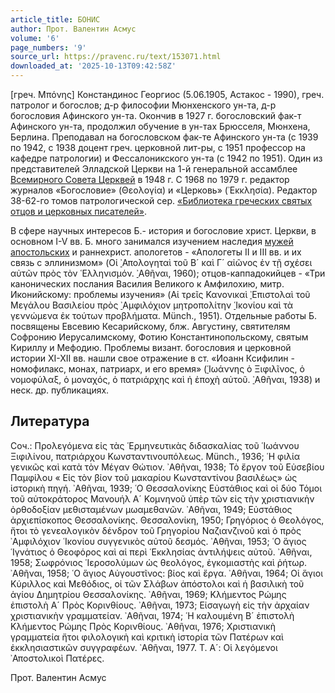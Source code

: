 ```yaml
---
article_title: БОНИС
author: Прот. Валентин Асмус
volume: '6'
page_numbers: '9'
source_url: https://pravenc.ru/text/153071.html
downloaded_at: '2025-10-13T09:42:58Z'
---
```


[греч. Μπόνης] 
Констандинос Георгиос (5.06.1905, Астакос - 1990), греч. патролог и богослов; д-р философии Мюнхенского ун-та, д-р богословия Афинского ун-та. Окончив в 1927 г. богословский фак-т Афинского ун-та, продолжил обучение в ун-тах Брюсселя, Мюнхена, Берлина. Преподавал на богословском фак-те Афинского ун-та (с 1939 по 1942, с 1938 доцент греч. церковной лит-ры, c 1951 профессор на кафедре патрологии) и Фессалоникского ун-та (с 1942 по 1951). Один из представителей Элладской Церкви на 1-й генеральной ассамблее [Всемирного Совета Церквей](<https://pravenc.ru/text/Всемирного Совета Церквей.html>) в 1948 г. С 1968 по 1979 г. редактор журналов «Богословие» (Θεολογία) 
и «Церковь» (᾿Εκκλησία). Редактор 38-62-го томов патрологической сер. [«Библиотека греческих святых отцов и церковных писателей»](<https://pravenc.ru/text/ Библиотека греческих святых отцов и церковных писателей .html>).

В сфере научных интересов Б.- история и богословие христ. Церкви, в основном I-V вв. Б. много занимался изучением наследия [мужей апостольских](<https://pravenc.ru/text/мужей апостольских.html>) и раннехрист. апологетов - «Апологеты II и III вв. и их связь с эллинизмом» (Οἱ [᾿](https://pravenc.ru/text/xu1fbf.html)Απολογηταὶ τοῦ Β´ καὶ Γ´ αἰῶνος ἐν τῇ σχέσει αὐτῶν πρὸς τὸν ῾Ελληνισμόν. [᾿](https://pravenc.ru/text/xu1fbf.html)Αθῆναι, 1960); отцов-каппадокийцев - «Три канонических послания Василия Великого к Амфилохию, митр. Иконийскому: проблемы изучения» (Αἱ τρεῖς Κανονικαὶ [᾿](https://pravenc.ru/text/xu1fbf.html)Επιστολαὶ τοῦ Μεγάλου Βασιλείου πρὸς [᾿](https://pravenc.ru/text/xu1fbf.html)Αμφιλόχιον μητροπολίτην [῾](https://pravenc.ru/text/xu1ffe.html)Ικονίου καὶ τὰ γεννώμενα ἐκ τούτων προβλήματα. Münch., 1951). Отдельные работы Б. посвящены Евсевию Кесарийскому, блж. Августину, святителям Софронию Иерусалимскому, Фотию Константинопольскому, святым Кириллу и Мефодию. Проблемы визант. богословия и церковной истории XI-XII вв. нашли свое отражение в ст. «Иоанн Ксифилин - номофилакс, монах, патриарх, и его время» ([῾](https://pravenc.ru/text/xu1ffe.html)Ιωάννης ὁ Ξιφιλῖνος, ὁ νομοφύλαξ, ὁ μοναχός, ὁ πατριάρχης καὶ ἡ ἐποχὴ αὐτοῦ. [᾿](https://pravenc.ru/text/xu1fbf.html)Αθῆναι, 1938) и неск. др. публикациях.

## Литература

Cоч.: Προλεγόμενα εἰς τὰς ῾Ερμηνευτικὰς διδασκαλίας τοῦ ῾Ιωάννου Ξιφιλίνου, πατριάρχου Κωνσταντινουπόλεως. Münch., 1936; ῾Η φιλία γενικῶς καὶ κατὰ τὸν Μέγαν Θώτιον. ᾿Αθῆναι, 1938; Τὸ ἔργον τοῦ Εὐσεβίου Παμφίλου «
Εἰς τὸν βίον τοῦ μακαρίου Κωνσταντίνου βασιλέως»
ὡς ἱστορικὴ πηγή. ᾿Αθῆναι, 1939; ῾Ο Θεσσαλονίκης Εὐστάθιος καὶ οἱ δύο Τόμοι τοῦ αὐτοκράτορος Μανουήλ Α´ Κομνηνοῦ ὑπὲρ τῶν εἰς τὴν χριστιανικὴν ὀρθοδοξίαν μεθισταμένων μωαμεθανῶν. ᾿Αθῆναι, 1949; Εὐστάθιος ἀρχιεπίσκοπος Θεσσαλονίκης. Θεσσαλονίκη, 1950; Γρηγόριος 
ὁ 
Θεολόγος, 
ἤτοι 
τὸ 
γενεαλογικὸν 
δένδρον 
τοῦ 
Γρηγορίου Ναζιανζινοῦ καὶ ὁ πρὸς ᾿Αμφιλόχιον ῾Ικονίου συγγενικὸς αὐτοῦ δεσμός. ᾿Αθῆναι, 
1953; ῾Ο ἅγιος ῾Ιγνάτιος ὁ Θεοφόρος καὶ αἱ περὶ ῾Εκκλησίας ἀντιλήψεις αὐτοῦ. ᾿Αθῆναι, 1958; Σωφρόνιος ῾Ιεροσολύμων ὡς θεολόγος, ἐγκομιαστὴς καὶ ῥήτωρ. ᾿Αθῆναι, 1958; ῾Ο 
ἅγιος 
Αὐγουστῖνος: βίος καὶ ἔργα. 
᾿Αθῆναι, 
1964; Οἱ ἅγιοι Κύριλλος καὶ Μεθόδιος, οἱ τῶν Σλάβων ἀπόστολοι καὶ ἡ βασιλικὴ τοῦ ἁγίου Δημητρίου Θεσσαλονίκης. ᾿Αθῆναι, 1969; Κλήμεντος 
Ρώμης 
ἐπιστολὴ 
Α´ 
Πρὸς 
Κορινθίους. 
᾿Αθῆναι, 
1973; Εἰσαγωγὴ 
εἰς 
τὴν 
ἀρχαίαν 
χριστιανικὴν 
γραμματείαν. 
᾿Αθῆναι, 
1974; ῾Η 
καλουμένη 
Β´ 
ἐπιστολὴ 
Κλήμεντος 
Ρώμης 
Πρὸς 
Κορινθίους. 
᾿Αθῆναι, 
1976; Χριστιανικὴ 
γραμματεία 
ἤτοι 
φιλολογικὴ 
καὶ 
κριτικὴ 
ἱστορία 
τῶν 
Πατέρων 
καὶ 
ἐκκλησιαστικῶν 
συγγραφέων. ᾿Αθῆναι, 
1977. Τ. 
Α´: Οἱ 
λεγόμενοι 
᾿Αποστολικοὶ 
Πατέρες.

Прот. Валентин Асмус
